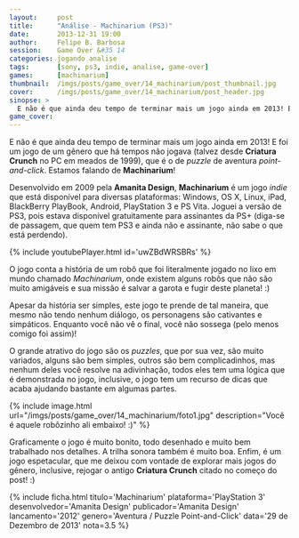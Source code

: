 ```yaml
---
layout:     post
title:      "Análise - Machinarium (PS3)"
date:       2013-12-31 19:00
author:     Felipe B. Barbosa
session:    Game Over &#35 14
categories: jogando analise
tags:       [sony, ps3, indie, analise, game-over]
games:      [machinarium]
thumbnail:  /imgs/posts/game_over/14_machinarium/post_thumbnail.jpg
cover:      /imgs/posts/game_over/14_machinarium/post_header.jpg
sinopse: >
  E não é que ainda deu tempo de terminar mais um jogo ainda em 2013! E foi um jogo de um gênero que há tempos não jogava (talvez desde Criatura Crunch no PC em meados de 1999), que é o de puzzle de aventura point-and-click. Estamos falando de Machinarium!
game_cover:
---
```

E não é que ainda deu tempo de terminar mais um jogo ainda em 2013! E foi um jogo de um gênero que há tempos não jogava (talvez desde **Criatura Crunch** no PC em meados de 1999), que é o de *puzzle* de aventura *point-and-click*. Estamos falando de **Machinarium**!

Desenvolvido em 2009 pela **Amanita Design**, **Machinarium** é um jogo *indie* que está disponível para diversas plataformas: Windows, OS X, Linux, iPad, BlackBerry PlayBook, Android, PlayStation 3 e PS Vita. Joguei a versão de PS3, pois estava disponível gratuitamente para assinantes da PS+ (diga-se de passagem, que quem tem PS3 e ainda não e assinante, não sabe o que está perdendo).

{% include youtubePlayer.html id='uwZBdWRSBRs' %}

O jogo conta a história de um robô que foi literalmente jogado no lixo em mundo chamado *Machinarium*, onde existem alguns robôs que não são muito amigáveis e sua missão é salvar a garota e fugir deste planeta! :)

Apesar da história ser simples, este jogo te prende de tal maneira, que mesmo não tendo nenhum diálogo, os personagens são cativantes e simpáticos. Enquanto você não vê o final, você não sossega (pelo menos comigo foi assim)!

O grande atrativo do jogo são os *puzzles*, que por sua vez, são muito variados, alguns são bem simples, outros são bem complicadinhos, mas nenhum deles você resolve na adivinhação, todos eles tem uma lógica que é demonstrada no jogo, inclusive, o jogo tem um recurso de dicas que acaba ajudando bastante em algumas partes.

{% include image.html url="/imgs/posts/game_over/14_machinarium/foto1.jpg" description="Você é aquele robôzinho ali embaixo! :)" %}

Graficamente o jogo é muito bonito, todo desenhado e muito bem trabalhado nos detalhes. A trilha sonora também é muito boa. Enfim, é um jogo espetacular, que me deixou com vontade de explorar mais jogos do gênero, inclusive, rejogar o antigo **Criatura Crunch** citado no começo do post! :)

{% include ficha.html
  titulo='Machinarium'
  plataforma='PlayStation 3'
  desenvolvedor='Amanita Design'
  publicador='Amanita Design'
  lancamento='2012'
  genero='Aventura / Puzzle Point-and-Click'
  data='29 de Dezembro de 2013'
  nota=3.5 %}
